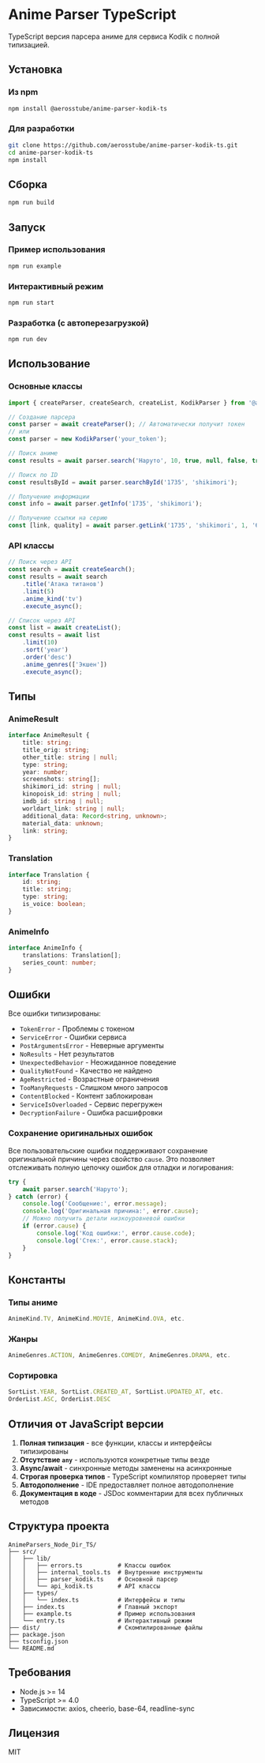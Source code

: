 # Anime Parser TypeScript

TypeScript версия парсера аниме для сервиса Kodik с полной типизацией.

## Установка

### Из npm
```bash
npm install @aerosstube/anime-parser-kodik-ts
```

### Для разработки
```bash
git clone https://github.com/aerosstube/anime-parser-kodik-ts.git
cd anime-parser-kodik-ts
npm install
```

## Сборка

```bash
npm run build
```

## Запуск

### Пример использования
```bash
npm run example
```

### Интерактивный режим
```bash
npm run start
```

### Разработка (с автоперезагрузкой)
```bash
npm run dev
```

## Использование

### Основные классы

```typescript
import { createParser, createSearch, createList, KodikParser } from '@aerosstube/anime-parser-kodik-ts';

// Создание парсера
const parser = await createParser(); // Автоматически получит токен
// или
const parser = new KodikParser('your_token');

// Поиск аниме
const results = await parser.search('Наруто', 10, true, null, false, true);

// Поиск по ID
const resultsById = await parser.searchById('1735', 'shikimori');

// Получение информации
const info = await parser.getInfo('1735', 'shikimori');

// Получение ссылки на серию
const [link, quality] = await parser.getLink('1735', 'shikimori', 1, '609');
```

### API классы

```typescript
// Поиск через API
const search = await createSearch();
const results = await search
    .title('Атака титанов')
    .limit(5)
    .anime_kind('tv')
    .execute_async();

// Список через API
const list = await createList();
const results = await list
    .limit(10)
    .sort('year')
    .order('desc')
    .anime_genres(['Экшен'])
    .execute_async();
```

## Типы

### AnimeResult
```typescript
interface AnimeResult {
    title: string;
    title_orig: string;
    other_title: string | null;
    type: string;
    year: number;
    screenshots: string[];
    shikimori_id: string | null;
    kinopoisk_id: string | null;
    imdb_id: string | null;
    worldart_link: string | null;
    additional_data: Record<string, unknown>;
    material_data: unknown;
    link: string;
}
```

### Translation
```typescript
interface Translation {
    id: string;
    title: string;
    type: string;
    is_voice: boolean;
}
```

### AnimeInfo
```typescript
interface AnimeInfo {
    translations: Translation[];
    series_count: number;
}
```

## Ошибки

Все ошибки типизированы:

- `TokenError` - Проблемы с токеном
- `ServiceError` - Ошибки сервиса
- `PostArgumentsError` - Неверные аргументы
- `NoResults` - Нет результатов
- `UnexpectedBehavior` - Неожиданное поведение
- `QualityNotFound` - Качество не найдено
- `AgeRestricted` - Возрастные ограничения
- `TooManyRequests` - Слишком много запросов
- `ContentBlocked` - Контент заблокирован
- `ServiceIsOverloaded` - Сервис перегружен
- `DecryptionFailure` - Ошибка расшифровки

### Сохранение оригинальных ошибок

Все пользовательские ошибки поддерживают сохранение оригинальной причины через свойство `cause`. Это позволяет отслеживать полную цепочку ошибок для отладки и логирования:

```typescript
try {
    await parser.search('Наруто');
} catch (error) {
    console.log('Сообщение:', error.message);
    console.log('Оригинальная причина:', error.cause);
    // Можно получить детали низкоуровневой ошибки
    if (error.cause) {
        console.log('Код ошибки:', error.cause.code);
        console.log('Стек:', error.cause.stack);
    }
}
```

## Константы

### Типы аниме
```typescript
AnimeKind.TV, AnimeKind.MOVIE, AnimeKind.OVA, etc.
```

### Жанры
```typescript
AnimeGenres.ACTION, AnimeGenres.COMEDY, AnimeGenres.DRAMA, etc.
```

### Сортировка
```typescript
SortList.YEAR, SortList.CREATED_AT, SortList.UPDATED_AT, etc.
OrderList.ASC, OrderList.DESC
```

## Отличия от JavaScript версии

1. **Полная типизация** - все функции, классы и интерфейсы типизированы
2. **Отсутствие `any`** - используются конкретные типы везде
3. **Async/await** - синхронные методы заменены на асинхронные
4. **Строгая проверка типов** - TypeScript компилятор проверяет типы
5. **Автодополнение** - IDE предоставляет полное автодополнение
6. **Документация в коде** - JSDoc комментарии для всех публичных методов

## Структура проекта

```
AnimeParsers_Node_Dir_TS/
├── src/
│   ├── lib/
│   │   ├── errors.ts          # Классы ошибок
│   │   ├── internal_tools.ts  # Внутренние инструменты
│   │   ├── parser_kodik.ts    # Основной парсер
│   │   └── api_kodik.ts       # API классы
│   ├── types/
│   │   └── index.ts           # Интерфейсы и типы
│   ├── index.ts               # Главный экспорт
│   ├── example.ts             # Пример использования
│   └── entry.ts               # Интерактивный режим
├── dist/                      # Скомпилированные файлы
├── package.json
├── tsconfig.json
└── README.md
```

## Требования

- Node.js >= 14
- TypeScript >= 4.0
- Зависимости: axios, cheerio, base-64, readline-sync

## Лицензия

MIT 